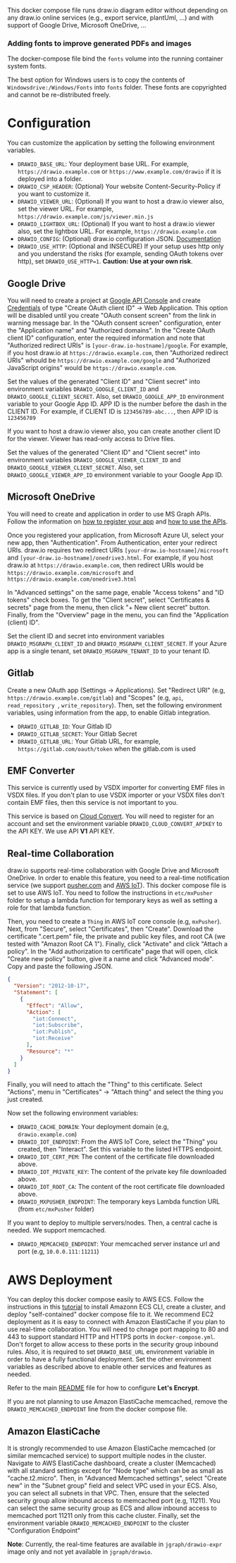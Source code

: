This docker compose file runs draw.io diagram editor without depending on any draw.io online services (e.g., export service, plantUml, ...) and with support of Google Drive, Microsoft OneDrive, ...

### Adding fonts to improve generated PDFs and images

The docker-compose file bind the `fonts` volume into the running container system fonts.

The best option for Windows users is to copy the contents of `Windowsdrive:/Windows/Fonts` into `fonts` folder. These fonts are copyrighted and cannot be re-distributed freely.

# Configuration

You can customize the application by setting the following environment variables.

* `DRAWIO_BASE_URL`: Your deployment base URL. For example, `https://drawio.example.com` or `https://www.example.com/drawio` if it is deployed into a folder.
* `DRAWIO_CSP_HEADER`: (Optional) Your website Content-Security-Policy if you want to customize it.
* `DRAWIO_VIEWER_URL`: (Optional) If you want to host a draw.io viewer also, set the viewer URL. For example, `https://drawio.example.com/js/viewer.min.js`
* `DRAWIO_LIGHTBOX_URL`: (Optional) If you want to host a draw.io viewer also, set the lightbox URL. For example, `https://drawio.example.com` 
* `DRAWIO_CONFIG`: (Optional) draw.io configuration JSON. [Documentation](https://www.drawio.com/doc/faq/configure-diagram-editor)
* `DRAWIO_USE_HTTP`: (Optional and INSECURE) If your setup uses http only and you understand the risks (for example, sending OAuth tokens over http), set `DRAWIO_USE_HTTP=1`. **Caution: Use at your own risk**.

## Google Drive

You will need to create a project at [Google API Console](https://console.developers.google.com/apis) and create [Credentials](https://console.developers.google.com/apis/credentials) of type "Create OAuth client ID" -> Web Application. This option will be disabled until you create "OAuth consent screen" from the link in warning message bar. In the "OAuth consent screen" configuration, enter the "Application name" and "Authorized domains". In the "Create OAuth client ID" configuration, enter the required information and note that "Authorized redirect URIs" is `[your-draw.io-hostname]/google`. For example, if you host draw.io at `https://drawio.example.com`, then "Authorized redirect URIs" whould be `https://drawio.example.com/google` and "Authorized JavaScript origins" would be `https://drawio.example.com`.

Set the values of the generated "Client ID" and "Client secret" into environment variables `DRAWIO_GOOGLE_CLIENT_ID` and `DRAWIO_GOOGLE_CLIENT_SECRET`. Also, set `DRAWIO_GOOGLE_APP_ID` environment variable to your Google App ID. APP ID is the number before the dash in the CLIENT ID. For example, if CLIENT ID is `123456789-abc...`, then APP ID is `123456789`

If you want to host a draw.io viewer also, you can create another client ID for the viewer. Viewer has read-only access to Drive files.

Set the values of the generated "Client ID" and "Client secret" into environment variables `DRAWIO_GOOGLE_VIEWER_CLIENT_ID` and `DRAWIO_GOOGLE_VIEWER_CLIENT_SECRET`. Also, set `DRAWIO_GOOGLE_VIEWER_APP_ID` environment variable to your Google App ID.

## Microsoft OneDrive

You will need to create and application in order to use MS Graph APIs. Follow the information on [how to register your app](https://docs.microsoft.com/en-us/graph/auth-register-app-v2) and [how to use the APIs](https://docs.microsoft.com/en-us/graph/use-the-api).

Once you registered your application, from Microsoft Azure UI, select your new app, then "Authentication". From Authentication, enter your redirect URIs. draw.io requires two redirect URIs `[your-draw.io-hostname]/microsoft` and `[your-draw.io-hostname]/onedrive3.html`. For example, if you host draw.io at `https://drawio.example.com`, then redirect URIs would be `https://drawio.example.com/microsoft` and `https://drawio.example.com/onedrive3.html`

In "Advanced settings" on the same page, enable "Access tokens" and "ID tokens" check boxes. To get the "Client secret", select "Certificates & secrets" page from the menu, then click "+ New client secret" button. Finally, from the "Overview" page in the menu, you can find the "Application (client) ID". 

Set the client ID and secret into environment variables `DRAWIO_MSGRAPH_CLIENT_ID` and `DRAWIO_MSGRAPH_CLIENT_SECRET`. If your Azure app is a single tenant, set `DRAWIO_MSGRAPH_TENANT_ID` to your tenant ID.
## Gitlab

Create a new OAuth app (Settings -> Applications). Set "Redirect URI" (e.g, `https://drawio.example.com/gitlab`) and "Scopes" (e.g, `api`, `read_repository
`, `write_repository`). Then, set the following environment variables, using information from the app, to enable Gitlab integration.

* `DRAWIO_GITLAB_ID`: Your Gitlab ID
* `DRAWIO_GITLAB_SECRET`: Your Gitlab Secret
* `DRAWIO_GITLAB_URL`: Your Gitlab URL, for example, `https://gitlab.com/oauth/token` when the gitlab.com is used

## EMF Converter

This service is currently used by VSDX importer for converting EMF files in VSDX files. If you don't plan to use VSDX importer or your VSDX files don't contain EMF files, then this service is not important to you.

This service is based on [Cloud Convert](http://cloudconvert.com). You will need to register for an account and set the environment variable `DRAWIO_CLOUD_CONVERT_APIKEY` to the API KEY. We use API **V1** API KEY.

## Real-time Collaboration

draw.io supports real-time collaboration with Google Drive and Microsoft OneDrive. In order to enable this feature, you need to a real-time notification service (we support [pusher.com](https://pusher.com/) and [AWS IoT](https://aws.amazon.com/iot-core/?nc=sn&loc=2&dn=3)). This docker compose file is set to use AWS IoT.
You need to follow the instructions in `etc/mxPusher` folder to setup a lambda function for temporary keys as well as setting a role for that lambda function. 

Then, you need to create a `Thing` in AWS IoT core console (e.g, `mxPusher`). Next, from "Secure", select "Certificates", then "Create". Download the certificate ".cert.pem" file, the private and public key files, and root CA (we tested with "Amazon Root CA 1"). Finally, click "Activate" and click "Attach a policy". In the "Add authorization to certificate" page that will open, click "Create new policy" button, give it a name and click "Advanced mode". Copy and paste the following JSON.

```JSON
{
  "Version": "2012-10-17",
  "Statement": [
    {
      "Effect": "Allow",
      "Action": [
        "iot:Connect",
        "iot:Subscribe",
        "iot:Publish",
        "iot:Receive"
      ],
      "Resource": "*"
    }
  ]
}
```
Finally, you will need to attach the "Thing" to this certificate. Select "Actions", menu in "Certificates" -> "Attach thing" and select the thing you just created.

Now set the following environment variables:

* `DRAWIO_CACHE_DOMAIN`: Your deployment domain (e.g, `drawio.example.com`)
* `DRAWIO_IOT_ENDPOINT`: From the AWS IoT Core, select the "Thing" you created, then "Interact". Set this variable to the listed HTTPS endpoint.
* `DRAWIO_IOT_CERT_PEM`: The content of the certificate file downloaded above.
* `DRAWIO_IOT_PRIVATE_KEY`: The content of the private key file downloaded above.
* `DRAWIO_IOT_ROOT_CA`: The content of the root certificate file downloaded above.
* `DRAWIO_MXPUSHER_ENDPOINT`: The temporary keys Lambda function URL (from `etc/mxPusher` folder)

If you want to deploy to multiple servers/nodes. Then, a central cache is needed. We support memcached.

* `DRAWIO_MEMCACHED_ENDPOINT`: Your memcached server instance url and port (e.g, `10.0.0.111:11211`)

# AWS Deployment

You can deploy this docker compose easily to AWS ECS. Follow the instructions in this [tutorial](https://docs.aws.amazon.com/AmazonECS/latest/developerguide/ecs-cli-tutorial-ec2.html) to install Amazonn ECS CLI, create a cluster, and deploy "self-contained" docker compose file to it. We recommend EC2 deployment as it is easy to connect with Amazon ElastiCache if you plan to use real-time collaboration.
You will need to chnage port mapping to 80 and 443 to support standard HTTP and HTTPS ports in `docker-compose.yml`. Don't forget to allow access to these ports in the security group inbound rules. Also, it is required to set `DRAWIO_BASE_URL` environment variable in order to have a fully functional deployment. Set the other environment variables as described above to enable other services and features as needed.

Refer to the main [README](https://github.com/jgraph/docker-drawio) file for how to configure **Let's Encrypt**.

If you are not planning to use Amazon ElastiCache memcached, remove the `DRAWIO_MEMCACHED_ENDPOINT` line from the docker compose file.

## Amazon ElastiCache

It is strongly recommended to use Amazon ElastiCache memcached (or similar memcached service) to support multiple nodes in the cluster.
Navigate to AWS ElastiCache dashboard, create a cluster (Memcached) with all standard settings except for "Node type" which can be as small as "cache.t2.micro". Then, in "Advanced Memcached settings", select "Create new" in the "Subnet group" field and select VPC used in your ECS. Also, you can select all subnets in that VPC. Then, ensure that the selected security group allow inbound access to memcached port (e.g, 11211). You can select the same security group as ECS and allow inbound access to memcached port 11211 only from this cache cluster.
Finally, set the environment variable `DRAWIO_MEMCACHED_ENDPOINT` to the cluster "Configuration Endpoint"

**Note**: Currently, the real-time features are available in `jgraph/drawio-expr` image only and not yet available in `jgraph/drawio`.
